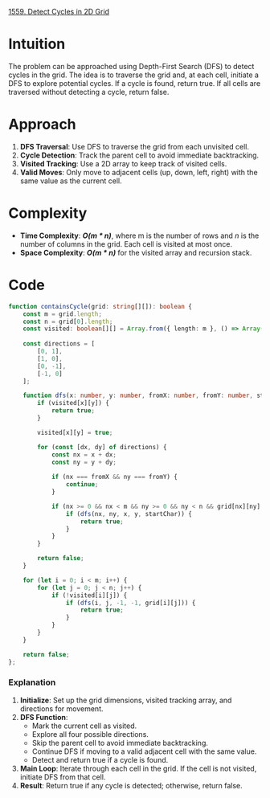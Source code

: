 [1559. Detect Cycles in 2D Grid](https://leetcode.com/problems/detect-cycles-in-2d-grid/)

# Intuition
The problem can be approached using Depth-First Search (DFS) to detect cycles in the grid. The idea is to traverse the grid and, at each cell, initiate a DFS to explore potential cycles. If a cycle is found, return true. If all cells are traversed without detecting a cycle, return false.

# Approach
1. **DFS Traversal**: Use DFS to traverse the grid from each unvisited cell.
2. **Cycle Detection**: Track the parent cell to avoid immediate backtracking.
3. **Visited Tracking**: Use a 2D array to keep track of visited cells.
4. **Valid Moves**: Only move to adjacent cells (up, down, left, right) with the same value as the current cell.

# Complexity
- **Time Complexity**: ***O(m * n)***, where m is the number of rows and *n* is the number of columns in the grid. Each cell is visited at most once.
- **Space Complexity**: ***O(m * n)*** for the visited array and recursion stack.

# Code
```typescript
function containsCycle(grid: string[][]): boolean {
    const m = grid.length;
    const n = grid[0].length;
    const visited: boolean[][] = Array.from({ length: m }, () => Array(n).fill(false));
    
    const directions = [
        [0, 1],
        [1, 0],
        [0, -1],
        [-1, 0]
    ];

    function dfs(x: number, y: number, fromX: number, fromY: number, startChar: string): boolean {
        if (visited[x][y]) {
            return true;
        }

        visited[x][y] = true;

        for (const [dx, dy] of directions) {
            const nx = x + dx;
            const ny = y + dy;
            
            if (nx === fromX && ny === fromY) {
                continue;
            }

            if (nx >= 0 && nx < m && ny >= 0 && ny < n && grid[nx][ny] === startChar) {
                if (dfs(nx, ny, x, y, startChar)) {
                    return true;
                }
            }
        }

        return false;
    }

    for (let i = 0; i < m; i++) {
        for (let j = 0; j < n; j++) {
            if (!visited[i][j]) {
                if (dfs(i, j, -1, -1, grid[i][j])) {
                    return true;
                }
            }
        }
    }

    return false;
};

```

### Explanation
1. **Initialize**: Set up the grid dimensions, visited tracking array, and directions for movement.
2. **DFS Function**: 
   - Mark the current cell as visited.
   - Explore all four possible directions.
   - Skip the parent cell to avoid immediate backtracking.
   - Continue DFS if moving to a valid adjacent cell with the same value.
   - Detect and return true if a cycle is found.
3. **Main Loop**: Iterate through each cell in the grid. If the cell is not visited, initiate DFS from that cell.
4. **Result**: Return true if any cycle is detected; otherwise, return false.